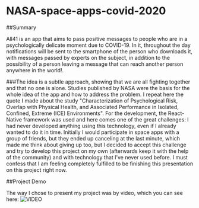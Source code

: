 # NASA-space-apps-covid-2020

##Summary

All41 is an app that aims to pass positive messages to people who are in a psychologically delicate moment due to COVID-19. In it, throughout the day notifications will be sent to the smartphone of the person who downloads it, with messages passed by experts on the subject, in addition to the possibility of a person leaving a message that can reach another person anywhere in the world!.

###The idea is a subtle approach, showing that we are all fighting together and that no one is alone.
   Studies published by NASA were the basis for the whole idea of the app and how to address the problem. I repeat here the quote I made about the study "Characterization of Psychological Risk, Overlap with Physical Health, and Associated Performance in Isolated, Confined, Extreme (ICE) Environments".
   For the development, the React-Native framework was used and here comes one of the great challenges: I had never developed anything using this technology, even if I already wanted to do it in time. Initially I would participate in space apps with a group of friends, but they ended up canceling at the last minute, which made me think about giving up too, but I decided to accept this challenge and try to develop this project on my own (afterwards keep it with the help of the community) and with technology that I’ve never used before. I must confess that I am feeling completely fulfilled to be finishing this presentation on this project right now.
   
   ##Project Demo
   
   The way I chose to present my project was by video, which you can see here: ![VIDEO](https://youtu.be/kYKUwGksecc)
